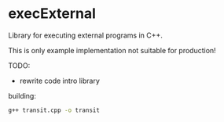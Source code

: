 # execExternal
Library for executing external programs in C++.

This is only example implementation not suitable for production!

TODO:
- rewrite code intro library

building:
```bash
g++ transit.cpp -o transit
```
